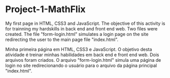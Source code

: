 # Project-1-MathFlix

My first page in HTML, CSS3 and JavaScript. The objective of this activity is for trainning my hardskills in back end and front end web.
Two files were created.
The file "form-login.html" simulates a login page on the site redirecting the user to the main page file "index.html".


Minha primeira página em HTML, CSS3 e JavaScript. O objetivo desta atividade é treinar minhas habilidades em back end e front end web.
Dois arquivos foram criados.
O arquivo "form-login.html" simula uma página de login no site redirecionando o usuário para o arquivo da página principal "index.html".
